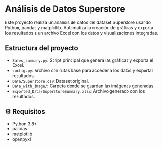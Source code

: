 # Análisis de Datos Superstore 

Este proyecto realiza un análisis de datos del dataset Superstore usando Python, pandas y matplotlib. Automatiza la creación de gráficas y exporta los resultados a un archivo Excel con los datos y visualizaciones integradas.

##  Estructura del proyecto

- `Sales_summary.py`: Script principal que genera las gráficas y exporta el Excel.
- `config.py`: Archivo con rutas base para acceder a los datos y exportar resultados.
- `Data/Superstore.csv`: Dataset original.
- `Data_with_image/`: Carpeta donde se guardan las imágenes generadas.
- `Exported_Data/SuperstoreSummary.xlsx`: Archivo generado con los resultados.

## ⚙️ Requisitos

- Python 3.8+
- pandas
- matplotlib
- openpyxl


